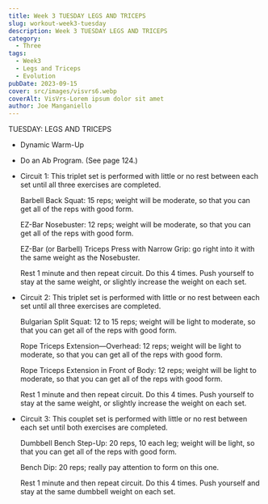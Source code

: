 ```yaml
---
title: Week 3 TUESDAY LEGS AND TRICEPS
slug: workout-week3-tuesday 
description: Week 3 TUESDAY LEGS AND TRICEPS
category:
  - Three
tags:
  - Week3
  - Legs and Triceps
  - Evolution
pubDate: 2023-09-15
cover: src/images/visvrs6.webp
coverAlt: VisVrs-Lorem ipsum dolor sit amet
author: Joe Manganiello
---
```


TUESDAY: LEGS AND TRICEPS

- Dynamic Warm-Up
- Do an Ab Program. (See page 124.)

- Circuit 1: This triplet set is performed with little or no rest between each set until all three exercises are completed.

  Barbell Back Squat: 15 reps; weight will be moderate, so that you can get all of the reps with good form.

  EZ-Bar Nosebuster: 12 reps; weight will be moderate, so that you can get all of the reps with good form.

  EZ-Bar (or Barbell) Triceps Press with Narrow Grip: go right into it with the same weight as the Nosebuster.

  Rest 1 minute and then repeat circuit. Do this 4 times. Push yourself to stay at the same weight, or slightly increase the weight on each set.

- Circuit 2: This triplet set is performed with little or no rest between each set until all three exercises are completed.

  Bulgarian Split Squat: 12 to 15 reps; weight will be light to moderate, so that you can get all of the reps with good form.

  Rope Triceps Extension—Overhead: 12 reps; weight will be light to moderate, so that you can get all of the reps with good form.

  Rope Triceps Extension in Front of Body: 12 reps; weight will be light to moderate, so that you can get all of the reps with good form.

  Rest 1 minute and then repeat circuit. Do this 4 times. Push yourself to stay at the same weight, or slightly increase the weight on each set.

- Circuit 3: This couplet set is performed with little or no rest between each set until both exercises are completed.

  Dumbbell Bench Step-Up: 20 reps, 10 each leg; weight will be light, so that you can get all of the reps with good form.

  Bench Dip: 20 reps; really pay attention to form on this one.

  Rest 1 minute and then repeat circuit. Do this 4 times. Push yourself and stay at the same dumbbell weight on each set.